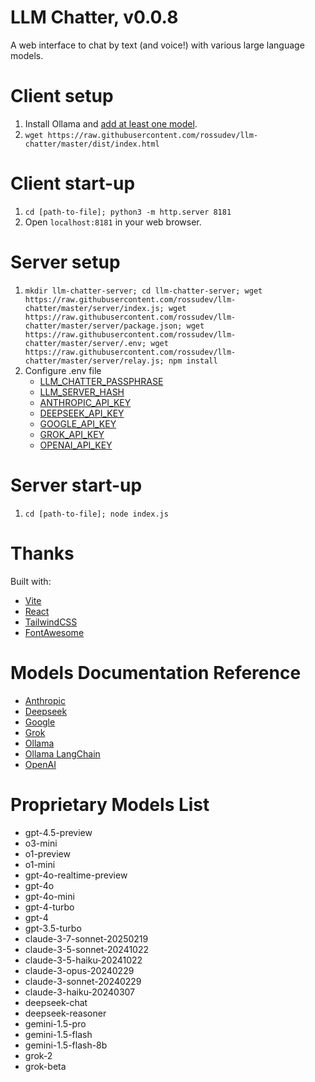 # LLM Chatter, v0.0.8

A web interface to chat by text (and voice!) with various large language models.

# Client setup

1. Install Ollama and [add at least one model](https://www.ollama.ai/library).
2. `wget https://raw.githubusercontent.com/rossudev/llm-chatter/master/dist/index.html`

# Client start-up

1. `cd [path-to-file]; python3 -m http.server 8181`
2. Open `localhost:8181` in your web browser.

# Server setup

1. `mkdir llm-chatter-server; cd llm-chatter-server; wget https://raw.githubusercontent.com/rossudev/llm-chatter/master/server/index.js; wget https://raw.githubusercontent.com/rossudev/llm-chatter/master/server/package.json; wget https://raw.githubusercontent.com/rossudev/llm-chatter/master/server/.env; wget https://raw.githubusercontent.com/rossudev/llm-chatter/master/server/relay.js; npm install`
2. Configure .env file
   - [LLM_CHATTER_PASSPHRASE](https://bcrypt.online/)
   - [LLM_SERVER_HASH](https://duckduckgo.com/?q=generate+password+32+characters)
   - [ANTHROPIC_API_KEY](https://www.anthropic.com/api)
   - [DEEPSEEK_API_KEY](https://platform.deepseek.com/api_keys)
   - [GOOGLE_API_KEY](https://ai.google.dev/gemini-api/docs/billing)
   - [GROK_API_KEY](https://console.x.ai/)
   - [OPENAI_API_KEY](https://platform.openai.com/account/billing)

# Server start-up

1. `cd [path-to-file]; node index.js`

# Thanks

Built with: 

- [Vite](https://vitejs.dev/)
- [React](https://react.dev/)
- [TailwindCSS](https://tailwindcss.com/)
- [FontAwesome](https://fontawesome.com/)

# Models Documentation Reference
- [Anthropic](https://docs.anthropic.com/)
- [Deepseek](https://api-docs.deepseek.com/)
- [Google](https://ai.google.dev/gemini-api/docs)
- [Grok](https://docs.x.ai/docs)
- [Ollama](https://github.com/jmorganca/ollama/blob/main/docs/api.md)
- [Ollama LangChain](https://js.langchain.com/docs/integrations/llms/ollama/)
- [OpenAI](https://platform.openai.com/docs/overview)

# Proprietary Models List
- gpt-4.5-preview
- o3-mini
- o1-preview
- o1-mini
- gpt-4o-realtime-preview
- gpt-4o
- gpt-4o-mini
- gpt-4-turbo
- gpt-4
- gpt-3.5-turbo
- claude-3-7-sonnet-20250219
- claude-3-5-sonnet-20241022
- claude-3-5-haiku-20241022
- claude-3-opus-20240229
- claude-3-sonnet-20240229
- claude-3-haiku-20240307
- deepseek-chat
- deepseek-reasoner
- gemini-1.5-pro
- gemini-1.5-flash
- gemini-1.5-flash-8b
- grok-2
- grok-beta